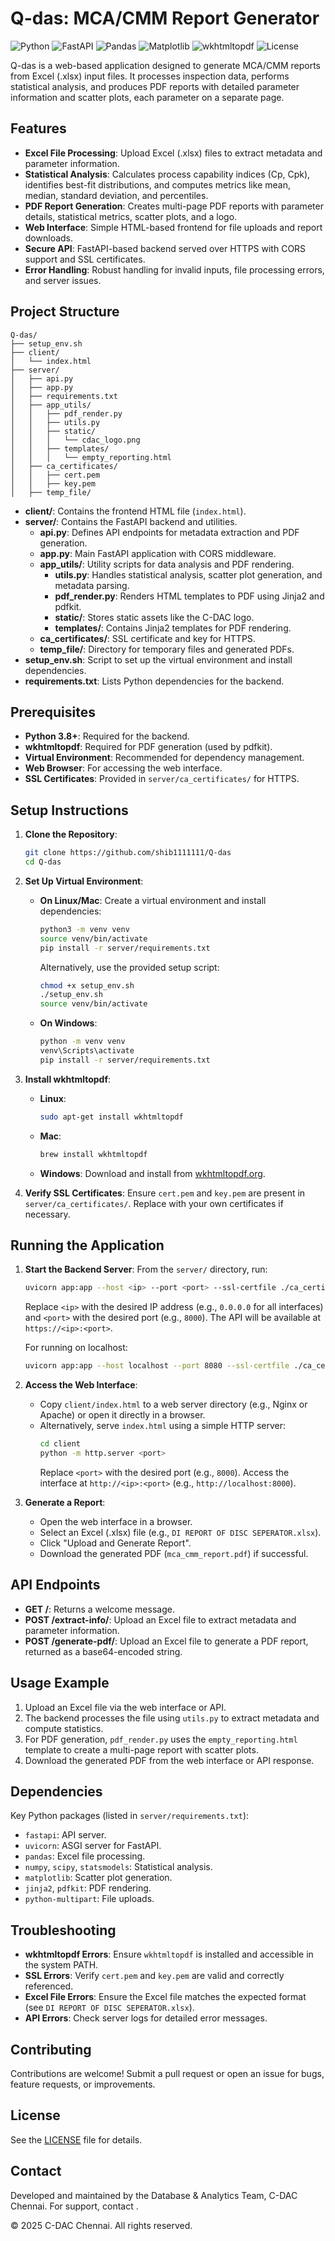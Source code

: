 # Q-das: MCA/CMM Report Generator

![Python](https://img.shields.io/badge/Python-3.10%2B-blue)
![FastAPI](https://img.shields.io/badge/FastAPI-0.110%2B-009688)
![Pandas](https://img.shields.io/badge/Pandas-Data%20Analysis-darkblue)
![Matplotlib](https://img.shields.io/badge/Matplotlib-Visualization-red)
![wkhtmltopdf](https://img.shields.io/badge/wkhtmltopdf-0.12.6-blue)
![License](https://img.shields.io/badge/License-MIT-green)

Q-das is a web-based application designed to generate MCA/CMM reports from Excel (.xlsx) input files. It processes inspection data, performs statistical analysis, and produces PDF reports with detailed parameter information and scatter plots, each parameter on a separate page.

## Features
- **Excel File Processing**: Upload Excel (.xlsx) files to extract metadata and parameter information.
- **Statistical Analysis**: Calculates process capability indices (Cp, Cpk), identifies best-fit distributions, and computes metrics like mean, median, standard deviation, and percentiles.
- **PDF Report Generation**: Creates multi-page PDF reports with parameter details, statistical metrics, scatter plots, and a logo.
- **Web Interface**: Simple HTML-based frontend for file uploads and report downloads.
- **Secure API**: FastAPI-based backend served over HTTPS with CORS support and SSL certificates.
- **Error Handling**: Robust handling for invalid inputs, file processing errors, and server issues.

## Project Structure
```
Q-das/
├── setup_env.sh
├── client/
│   └── index.html
├── server/
│   ├── api.py
│   ├── app.py
│   ├── requirements.txt
│   ├── app_utils/
│   │   ├── pdf_render.py
│   │   ├── utils.py
│   │   ├── static/
│   │   │   └── cdac_logo.png
│   │   ├── templates/
│   │   │   └── empty_reporting.html
│   ├── ca_certificates/
│   │   ├── cert.pem
│   │   ├── key.pem
│   ├── temp_file/
```

- **client/**: Contains the frontend HTML file (`index.html`).
- **server/**: Contains the FastAPI backend and utilities.
  - **api.py**: Defines API endpoints for metadata extraction and PDF generation.
  - **app.py**: Main FastAPI application with CORS middleware.
  - **app_utils/**: Utility scripts for data analysis and PDF rendering.
    - **utils.py**: Handles statistical analysis, scatter plot generation, and metadata parsing.
    - **pdf_render.py**: Renders HTML templates to PDF using Jinja2 and pdfkit.
    - **static/**: Stores static assets like the C-DAC logo.
    - **templates/**: Contains Jinja2 templates for PDF rendering.
  - **ca_certificates/**: SSL certificate and key for HTTPS.
  - **temp_file/**: Directory for temporary files and generated PDFs.
- **setup_env.sh**: Script to set up the virtual environment and install dependencies.
- **requirements.txt**: Lists Python dependencies for the backend.

## Prerequisites
- **Python 3.8+**: Required for the backend.
- **wkhtmltopdf**: Required for PDF generation (used by pdfkit).
- **Virtual Environment**: Recommended for dependency management.
- **Web Browser**: For accessing the web interface.
- **SSL Certificates**: Provided in `server/ca_certificates/` for HTTPS.

## Setup Instructions

1. **Clone the Repository**:
   ```bash
   git clone https://github.com/shib1111111/Q-das
   cd Q-das
   ```

2. **Set Up Virtual Environment**:
   - **On Linux/Mac**:
     Create a virtual environment and install dependencies:
     ```bash
     python3 -m venv venv
     source venv/bin/activate
     pip install -r server/requirements.txt
     ```
     Alternatively, use the provided setup script:
     ```bash
     chmod +x setup_env.sh
     ./setup_env.sh
     source venv/bin/activate
     ```
   - **On Windows**:
     ```bash
     python -m venv venv
     venv\Scripts\activate
     pip install -r server/requirements.txt
     ```

3. **Install wkhtmltopdf**:
   - **Linux**:
     ```bash
     sudo apt-get install wkhtmltopdf
     ```
   - **Mac**:
     ```bash
     brew install wkhtmltopdf
     ```
   - **Windows**: Download and install from [wkhtmltopdf.org](https://wkhtmltopdf.org/downloads.html).

4. **Verify SSL Certificates**:
   Ensure `cert.pem` and `key.pem` are present in `server/ca_certificates/`. Replace with your own certificates if necessary.

## Running the Application

1. **Start the Backend Server**:
   From the `server/` directory, run:
   ```bash
   uvicorn app:app --host <ip> --port <port> --ssl-certfile ./ca_certificates/cert.pem --ssl-keyfile ./ca_certificates/key.pem
   ```
   Replace `<ip>` with the desired IP address (e.g., `0.0.0.0` for all interfaces) and `<port>` with the desired port (e.g., `8000`).
   The API will be available at `https://<ip>:<port>`.

   For running on localhost:
   ```bash
   uvicorn app:app --host localhost --port 8080 --ssl-certfile ./ca_certificates/cert.pem --ssl-keyfile ./ca_certificates/key.pem
   ```

2. **Access the Web Interface**:
   - Copy `client/index.html` to a web server directory (e.g., Nginx or Apache) or open it directly in a browser.
   - Alternatively, serve `index.html` using a simple HTTP server:
     ```bash
     cd client
     python -m http.server <port>
     ```
     Replace `<port>` with the desired port (e.g., `8000`).
     Access the interface at `http://<ip>:<port>` (e.g., `http://localhost:8000`).

3. **Generate a Report**:
   - Open the web interface in a browser.
   - Select an Excel (.xlsx) file (e.g., `DI REPORT OF DISC SEPERATOR.xlsx`).
   - Click "Upload and Generate Report".
   - Download the generated PDF (`mca_cmm_report.pdf`) if successful.

## API Endpoints
- **GET /**: Returns a welcome message.
- **POST /extract-info/**: Upload an Excel file to extract metadata and parameter information.
- **POST /generate-pdf/**: Upload an Excel file to generate a PDF report, returned as a base64-encoded string.

## Usage Example
1. Upload an Excel file via the web interface or API.
2. The backend processes the file using `utils.py` to extract metadata and compute statistics.
3. For PDF generation, `pdf_render.py` uses the `empty_reporting.html` template to create a multi-page report with scatter plots.
4. Download the generated PDF from the web interface or API response.

## Dependencies
Key Python packages (listed in `server/requirements.txt`):
- `fastapi`: API server.
- `uvicorn`: ASGI server for FastAPI.
- `pandas`: Excel file processing.
- `numpy`, `scipy`, `statsmodels`: Statistical analysis.
- `matplotlib`: Scatter plot generation.
- `jinja2`, `pdfkit`: PDF rendering.
- `python-multipart`: File uploads.

## Troubleshooting
- **wkhtmltopdf Errors**: Ensure `wkhtmltopdf` is installed and accessible in the system PATH.
- **SSL Errors**: Verify `cert.pem` and `key.pem` are valid and correctly referenced.
- **Excel File Errors**: Ensure the Excel file matches the expected format (see `DI REPORT OF DISC SEPERATOR.xlsx`).
- **API Errors**: Check server logs for detailed error messages.

## Contributing
Contributions are welcome! Submit a pull request or open an issue for bugs, feature requests, or improvements.

## License
See the [LICENSE](./LICENSE) file for details.

## Contact
Developed and maintained by the Database & Analytics Team, C-DAC Chennai.
For support, contact <insert-contact-email>.

© 2025 C-DAC Chennai. All rights reserved.